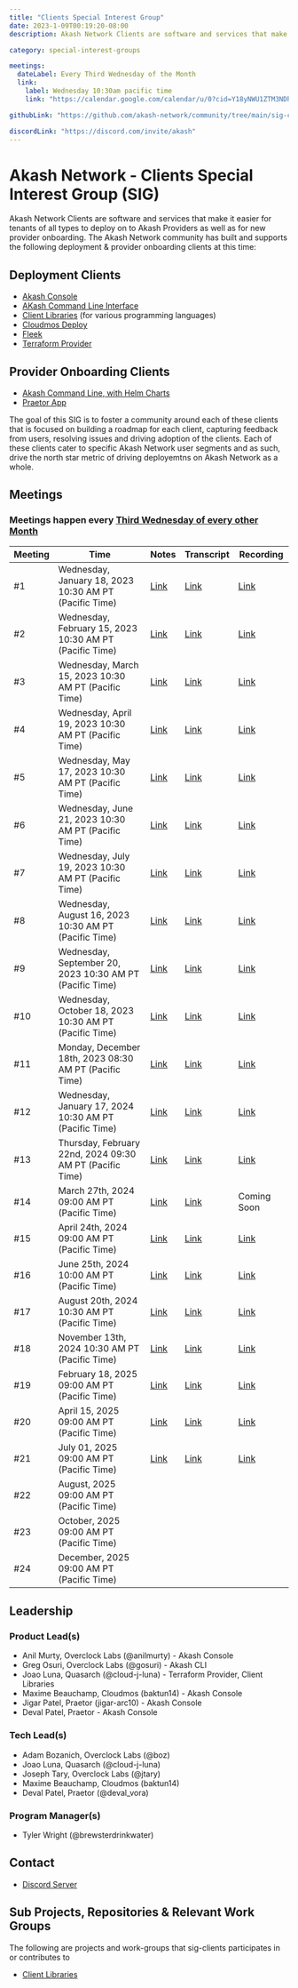 ```yaml
---
title: "Clients Special Interest Group"
date: 2023-1-09T00:19:20-08:00
description: Akash Network Clients are software and services that make it easier for tenants of all types to deploy on to Akash Providers as well as for new provider onboarding. The Akash Network community has built and supports the following deployment & provider onboarding clients at this time

category: special-interest-groups

meetings:
  dateLabel: Every Third Wednesday of the Month
  link:
    label: Wednesday 10:30am pacific time
    link: "https://calendar.google.com/calendar/u/0?cid=Y18yNWU1ZTM3NDhlNGM0YWI3YTU1ZjQxZmJjNWViZWJjYzBhMDNiNDBmYjAyODc4NWYxNDE1OWJmYWViZWExMmUyQGdyb3VwLmNhbGVuZGFyLmdvb2dsZS5jb20"

githubLink: "https://github.com/akash-network/community/tree/main/sig-clients"

discordLink: "https://discord.com/invite/akash"
---
```


# Akash Network - Clients Special Interest Group (SIG)

Akash Network Clients are software and services that make it easier for tenants of all types to deploy on to Akash Providers as well as for new provider onboarding. The Akash Network community has built and supports the following deployment & provider onboarding clients at this time:

## Deployment Clients

- [Akash Console](akash-console/README.md)
- [AKash Command Line Interface](akash-cli/README.md)
- [Client Libraries](client-libraries/README.md) (for various programming languages)
- [Cloudmos Deploy](cloudmos-deploy/README.md)
- [Fleek](fleek/README.md)
- [Terraform Provider](terraform-provider/README.md)

## Provider Onboarding Clients

- [Akash Command Line, with Helm Charts](https://docs.akash.network/providers/build-a-cloud-provider)
- [Praetor App](praetor/README.md)

The goal of this SIG is to foster a community around each of these clients that is focused on building a roadmap for each client, capturing feedback from users, resolving issues and driving adoption of the clients. Each of these clients cater to specific Akash Network user segments and as such, drive the north star metric of driving deployemtns on Akash Network as a whole.

## Meetings

### Meetings happen every [Third Wednesday of every other Month](https://calendar.google.com/calendar/u/0?cid=Y18yNWU1ZTM3NDhlNGM0YWI3YTU1ZjQxZmJjNWViZWJjYzBhMDNiNDBmYjAyODc4NWYxNDE1OWJmYWViZWExMmUyQGdyb3VwLmNhbGVuZGFyLmdvb2dsZS5jb20)

| Meeting | Time                                                     | Notes                                                                                               | Transcript                                                                                                     | Recording                                                                                                                    |
| ------- | -------------------------------------------------------- | --------------------------------------------------------------------------------------------------- | -------------------------------------------------------------------------------------------------------------- | ---------------------------------------------------------------------------------------------------------------------------- |
| #1      | Wednesday, January 18, 2023 10:30 AM PT (Pacific Time)   | [Link](meetings/001-2023-01-19.md)                                                                  | [Link](meetings/001-2023-01-19.md#transcript)                                                                  | [Link](https://j62h6g4vuygradhil2eeape3a6ojy6vf2ty2orv66m5f6kprsqja.arweave.net/T7R_G5WmDRAM6F6IQDybB5yceqXU8adGvvM6XynxlBI) |
| #2      | Wednesday, February 15, 2023 10:30 AM PT (Pacific Time)  | [Link](https://github.com/akash-network/community/blob/main/sig-clients/meetings/002-2023-02-15.md) | [Link](https://github.com/akash-network/community/blob/main/sig-clients/meetings/002-2023-02-15.md#transcript) | [Link](https://xq5h5w5nnutwgjjn5bcr2asuge5yukenn3iqjf7xggqqt32sieca.arweave.net/vDp-261tJ2MlLehFHQJUMTuKKI1u0QSX9zGhCe9SQQQ) |
| #3      | Wednesday, March 15, 2023 10:30 AM PT (Pacific Time)     | [Link](https://github.com/akash-network/community/blob/main/sig-clients/meetings/003-2023-03-15.md) | [Link](https://github.com/akash-network/community/blob/main/sig-clients/meetings/003-2023-03-15.md#transcript) | [Link](https://liubv4bbk44bj6eebql4th7szqza375tjmw5jcajheyvzkiu5m5q.arweave.net/Wiga8CFXOBT4hAwXyZ_yzDIN_7NLLdSICTkxXKkU6zs) |
| #4      | Wednesday, April 19, 2023 10:30 AM PT (Pacific Time)     | [Link](https://github.com/akash-network/community/blob/main/sig-clients/meetings/004-2023-04-19.md) | [Link](https://github.com/akash-network/community/blob/main/sig-clients/meetings/004-2023-04-19.md#transcript) | [Link](https://flpgrlmt77pkodrrjhytoougl4aowcie2kxsoqy4zk4uavep7e7a.arweave.net/Kt5orZP_3qcOMUnxNzqGXwDrCQTSrydDHMq5QFSP-T4) |
| #5      | Wednesday, May 17, 2023 10:30 AM PT (Pacific Time)       | [Link](https://github.com/akash-network/community/blob/main/sig-clients/meetings/005-2023-05-17.md) | [Link](https://github.com/akash-network/community/blob/main/sig-clients/meetings/005-2023-05-17.md#transcript) | [Link](https://ec54ewcb4dlthczxdq26le66vkbfbawecwztk54vcl4taihf4woa.arweave.net/ILvCWEHg1zOLNxw15ZPeqoJQgsQVszV3lRL5MCDl5Zw) |
| #6      | Wednesday, June 21, 2023 10:30 AM PT (Pacific Time)      | [Link](https://github.com/akash-network/community/blob/main/sig-clients/meetings/006-2023-06-21.md) | [Link](https://github.com/akash-network/community/blob/main/sig-clients/meetings/006-2023-06-21.md#transcript) | [Link](https://7wma24vbcylbmj2q74v24kte6sy7ysjarnbbgozg7p4yh5gnkiaa.arweave.net/_ZgNcqEWFhYnUP8rripk9LH8SSCLQhM7Jvv5g_TNUgA) |
| #7      | Wednesday, July 19, 2023 10:30 AM PT (Pacific Time)      | [Link](https://github.com/akash-network/community/blob/main/sig-clients/meetings/007-2023-07-19.md) | [Link](https://github.com/akash-network/community/blob/main/sig-clients/meetings/007-2023-07-19.md#transcript) | [Link](https://cd6v6hartdyqkeqjzqpcdpxcum2dq6lcytnyrtzvgk7joid44xfq.arweave.net/EP1fHBGY8QUSCcweIb7iozQ4eWLE24jPNTK-lyB85cs) |
| #8      | Wednesday, August 16, 2023 10:30 AM PT (Pacific Time)    | [Link](https://github.com/akash-network/community/blob/main/sig-clients/meetings/008-2023-08-16.md) | [Link](https://github.com/akash-network/community/blob/main/sig-clients/meetings/008-2023-08-16.md#Transcript) | [Link](https://56oikxuxws6ewboifrwsgwvq2da4gzrg23sx7u5bldufgusgpc5q.arweave.net/75yFXpe0vEsFyCxtI1qw0MHDZibW5X_ToVjoU1JGeLs) |
| #9      | Wednesday, September 20, 2023 10:30 AM PT (Pacific Time) | [Link](https://github.com/akash-network/community/blob/main/sig-clients/meetings/009-2023-09-20.md) | [Link](https://github.com/akash-network/community/blob/main/sig-clients/meetings/009-2023-09-20.md#transcript) | [Link](https://hy3zv6e5mxhxnese25p5cupfitg236o6aeivmow6fxfvpnqmjr3q.arweave.net/Pjea-J1lz3aSRNdf0VHlRM2t-d4BEVY63i3LV7YMTHc) |
| #10     | Wednesday, October 18, 2023 10:30 AM PT (Pacific Time)   | [Link](https://github.com/akash-network/community/blob/main/sig-clients/meetings/010-2023-10-18.md) | [Link](https://github.com/akash-network/community/blob/main/sig-clients/meetings/010-2023-10-18.md#transcript) | [Link](https://yofgxnfxaqk4jruuwko7pyrfckw27dtg5thp6c6bv2sfvfq66jla.arweave.net/w4prtLcEFcTGlLKd9-IlEq2vjmbszv8Lwa6kWpYe8lY) |
| #11     | Monday, December 18th, 2023 08:30 AM PT (Pacific Time)   | [Link](https://github.com/akash-network/community/blob/main/sig-clients/meetings/011-2023-12-18.md) | [Link](https://github.com/akash-network/community/blob/main/sig-clients/meetings/011-2023-12-18.md#transcript) | [Link](https://msr577epylf5qgo6aexm2xbblsreurfi2pgy5ed5ssdw6ztgkxwq.arweave.net/ZKPf_I_Cy9gZ3gEuzVwhXKJKRKjTzY6QfZSHb2ZmVe0) |
| #12     | Wednesday, January 17, 2024 10:30 AM PT (Pacific Time)   | [Link](https://github.com/akash-network/community/blob/main/sig-clients/meetings/012-2024-01-17.md) | [Link](https://github.com/akash-network/community/blob/main/sig-clients/meetings/012-2024-01-17.md#transcript) | [Link](https://75iuscsrjioekyahvk6vad3taa5ikpweibvxs2rf4amjvzvj6gfa.arweave.net/_1FJClFKHEVgB6q9UA9zADqFPsRAa3lqJeAYmuap8Yo) |
| #13     | Thursday, February 22nd, 2024 09:30 AM PT (Pacific Time) | [Link](https://github.com/akash-network/community/blob/main/sig-clients/meetings/013-2024-02-22.md) | [Link](https://github.com/akash-network/community/blob/main/sig-clients/meetings/013-2024-02-22.md#transcript) | [Link](https://x5g5djwxzxixepgqsmxl6rupiipshcicdmq5bf2tjac35fjv5f6q.arweave.net/v03RptfN0XI80JMuv0aPQh8jiQIbIdCXU0gFvpU16X0) |
| #14     | March 27th, 2024 09:00 AM PT (Pacific Time)              | [Link](https://github.com/akash-network/community/blob/main/sig-clients/meetings/014-2024-03-27.md) | [Link](https://github.com/akash-network/community/blob/main/sig-clients/meetings/014-2024-03-27.md#transcript) | Coming Soon                                                                                                                  |
| #15     | April 24th, 2024 09:00 AM PT (Pacific Time)              | [Link](https://github.com/akash-network/community/blob/main/sig-clients/meetings/015-2024-04-24.md) | [Link](https://github.com/akash-network/community/blob/main/sig-clients/meetings/015-2024-04-24.md#transcript) | [Link](https://j3gehsinfdsmtozvozl7ne3dv2w255mnewbmwe3unblpiayao3ya.arweave.net/TsxDyQ0o5Mm7NXZX9pNjrq2u9Y0lgssTdGhW9AMAdvA) |
| #16     | June 25th, 2024 10:00 AM PT (Pacific Time)               | [Link](https://github.com/akash-network/community/blob/main/sig-clients/meetings/016-2024-06-25.md) | [Link](https://github.com/akash-network/community/blob/main/sig-clients/meetings/016-2024-06-25.md#transcript) | [Link](https://g4sync4igp5y56x5cxfhh45vo4elgdzmcptwja4z33gcjhzkkoqq.arweave.net/NyWGi4gz-476_RXKc_O1dwizDywT52SDmd7MJJ8qU6E) |
| #17     | August 20th, 2024 10:30 AM PT (Pacific Time)             | [Link](https://github.com/akash-network/community/blob/main/sig-clients/meetings/017-2024-08-20.md) | [Link](https://github.com/akash-network/community/blob/main/sig-clients/meetings/017-2024-08-20.md#transcript) | [Link](https://4mgemilgnadqtihidt2lpu7ocnkirkq4voj2pabf64hw5zdlqh3a.arweave.net/4wxGIWZoBwmg6Bz0t9PuE1SIqhyrk6eAJfcPbuRrgfY) |
| #18     | November 13th, 2024 10:30 AM PT (Pacific Time)           | [Link](https://github.com/akash-network/community/blob/main/sig-clients/meetings/018-2024-11-13.md) | [Link](https://github.com/akash-network/community/blob/main/sig-clients/meetings/018-2024-11-13.md#transcript) | [Link](https://blzzgvq7wf74w6qjclppk66qbckfe7xzngfnrlozgwkdguub7u5q.arweave.net/CvOTVh-xf8t6CRLe9XvQCJRSfvlpitit2TWUM1KB_Ts) |
| #19     | February 18, 2025 09:00 AM PT (Pacific Time)             | [Link](https://github.com/akash-network/community/blob/main/sig-clients/meetings/019-2025-02-18.md) | [Link](https://github.com/akash-network/community/blob/main/sig-clients/meetings/019-2025-02-18.md#transcript) | [Link](https://oeukk3oexur7cpv27f7ufog3ef3rnuitdvfgwgu3l3ghcyvrlaqa.arweave.net/cSilbcS9I_E-uvl_QrjbIXcW0RMdSmsam17McWKxWCA) |
| #20     | April 15, 2025 09:00 AM PT (Pacific Time) | [Link](https://github.com/akash-network/community/blob/main/sig-clients/meetings/020-2025-04-15.md) | [Link](https://github.com/akash-network/community/blob/main/sig-clients/meetings/020-2025-04-15.md#transcript) |[Link](https://727tcme4v344yhzl2odsvtlcd7avxxb6vf4nan6djwpmttitm6ma.arweave.net/_r8xMJyu-cwfK9OHKs1iH8Fb3D6peNA3w02eyc0TZ5g) 
| #21     | July 01, 2025 09:00 AM PT (Pacific Time)       | [Link](https://github.com/akash-network/community/blob/main/sig-clients/meetings/021-2025-07-01.md)|[Link](https://github.com/akash-network/community/blob/main/sig-clients/meetings/021-2025-07-01.md#transcript)  |[Link](https://7egaigyqxfl6iegymjt535awtmk3lbsdho6zxbpfbyo5spuqyfla.arweave.net/-QwEGxC5V-QQ2GJn3fQWmxW1hkM7vZuF5Q4d2T6QwVY)
| #22     | August, 2025 09:00 AM PT (Pacific Time)                  |                                                                                                     |                                                                                                                |
| #23     | October, 2025 09:00 AM PT (Pacific Time)                 |                                                                                                     |                                                                                                                |
| #24     | December, 2025 09:00 AM PT (Pacific Time)                |                                                                                                     |                                                                                                                |

## Leadership

### Product Lead(s)

- Anil Murty, Overclock Labs (@anilmurty) - Akash Console
- Greg Osuri, Overclock Labs (@gosuri) - Akash CLI
- Joao Luna, Quasarch (@cloud-j-luna) - Terraform Provider, Client Libraries
- Maxime Beauchamp, Cloudmos (baktun14) - Akash Console
- Jigar Patel, Praetor (jigar-arc10) - Akash Console
- Deval Patel, Praetor - Akash Console

### Tech Lead(s)

- Adam Bozanich, Overclock Labs (@boz)
- Joao Luna, Quasarch (@cloud-j-luna)
- Joseph Tary, Overclock Labs (@jtary)
- Maxime Beauchamp, Cloudmos (baktun14)
- Deval Patel, Praetor (@deval_vora)

### Program Manager(s)

- Tyler Wright (@brewsterdrinkwater)

## Contact

- [Discord Server](https://discord.com/channels/747885925232672829/1062751273545375774/1065035088267575367)

## Sub Projects, Repositories & Relevant Work Groups

The following are projects and work-groups that sig-clients participates in or contributes to

- [Client Libraries](../wg-client-libraries)

